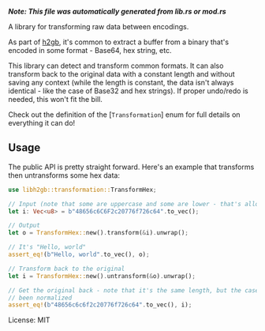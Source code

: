 ***Note: This file was automatically generated from lib.rs or mod.rs***

A library for transforming raw data between encodings.

As part of [h2gb](https://github.com/h2gb), it's common to extract a buffer
from a binary that's encoded in some format - Base64, hex string, etc.

This library can detect and transform common formats. It can also
transform back to the original data with a constant length and without
saving any context (while the length is constant, the data isn't always
identical - like the case of Base32 and hex strings). If proper undo/redo
is needed, this won't fit the bill.

Check out the definition of the [`Transformation`] enum for full details on
everything it can do!

## Usage

The public API is pretty straight forward. Here's an example that transforms
then untransforms some hex data:


```rust
use libh2gb::transformation::TransformHex;

// Input (note that some are uppercase and some are lower - that's allowed)
let i: Vec<u8> = b"48656c6C6F2c20776f726c64".to_vec();

// Output
let o = TransformHex::new().transform(&i).unwrap();

// It's "Hello, world"
assert_eq!(b"Hello, world".to_vec(), o);

// Transform back to the original
let i = TransformHex::new().untransform(&o).unwrap();

// Get the original back - note that it's the same length, but the case has
// been normalized
assert_eq!(b"48656c6c6f2c20776f726c64".to_vec(), i);
```

License: MIT
